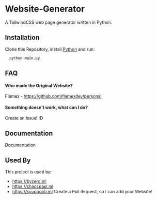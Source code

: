 
# Website-Generator

A TailwindCSS web page generator written in Python.


## Installation 

Clone this Repository, install [Python](https://python.org) and run:

```py 
  python main.py
```
    
## FAQ

#### Who made the Original Website?

Flamex - https://github.com/flamexdev/personal

#### Something doesn't work, what can I do?

Create an Issue! :D



  
## Documentation

[Documentation](https://byzeroofficial.gitbook.io/website-generator)

  
## Used By

This project is used by:
- https://byzero.ml
- https://chaospaul.ml
- https://soupnoob.ml
Create a Pull Request, so I can add your Website!

  